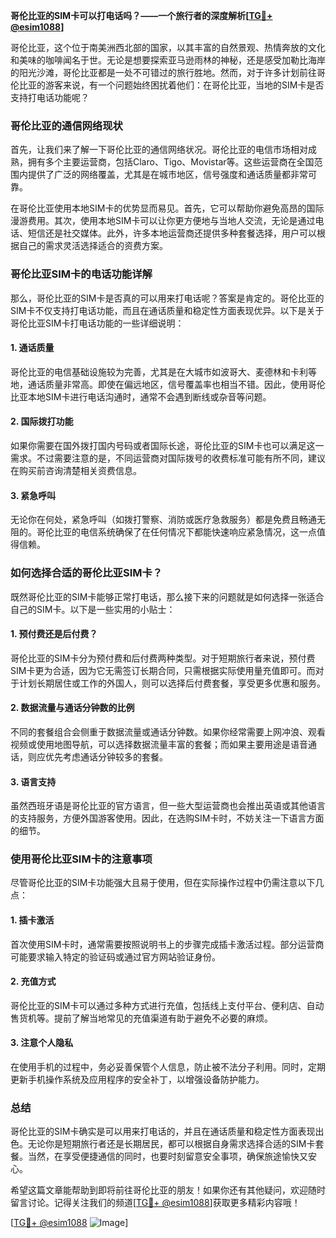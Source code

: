 **哥伦比亚的SIM卡可以打电话吗？——一个旅行者的深度解析[[TG💪+ @esim1088](https://t.me/s/esim1088)]**

哥伦比亚，这个位于南美洲西北部的国家，以其丰富的自然景观、热情奔放的文化和美味的咖啡闻名于世。无论是想要探索亚马逊雨林的神秘，还是感受加勒比海岸的阳光沙滩，哥伦比亚都是一处不可错过的旅行胜地。然而，对于许多计划前往哥伦比亚的游客来说，有一个问题始终困扰着他们：在哥伦比亚，当地的SIM卡是否支持打电话功能呢？

### **哥伦比亚的通信网络现状**

首先，让我们来了解一下哥伦比亚的通信网络状况。哥伦比亚的电信市场相对成熟，拥有多个主要运营商，包括Claro、Tigo、Movistar等。这些运营商在全国范围内提供了广泛的网络覆盖，尤其是在城市地区，信号强度和通话质量都非常可靠。

在哥伦比亚使用本地SIM卡的优势显而易见。首先，它可以帮助你避免高昂的国际漫游费用。其次，使用本地SIM卡可以让你更方便地与当地人交流，无论是通过电话、短信还是社交媒体。此外，许多本地运营商还提供多种套餐选择，用户可以根据自己的需求灵活选择适合的资费方案。

### **哥伦比亚SIM卡的电话功能详解**

那么，哥伦比亚的SIM卡是否真的可以用来打电话呢？答案是肯定的。哥伦比亚的SIM卡不仅支持打电话功能，而且在通话质量和稳定性方面表现优异。以下是关于哥伦比亚SIM卡打电话功能的一些详细说明：

#### **1. 通话质量**
哥伦比亚的电信基础设施较为完善，尤其是在大城市如波哥大、麦德林和卡利等地，通话质量非常高。即使在偏远地区，信号覆盖率也相当不错。因此，使用哥伦比亚本地SIM卡进行电话沟通时，通常不会遇到断线或杂音等问题。

#### **2. 国际拨打功能**
如果你需要在国外拨打国内号码或者国际长途，哥伦比亚的SIM卡也可以满足这一需求。不过需要注意的是，不同运营商对国际拨号的收费标准可能有所不同，建议在购买前咨询清楚相关资费信息。

#### **3. 紧急呼叫**
无论你在何处，紧急呼叫（如拨打警察、消防或医疗急救服务）都是免费且畅通无阻的。哥伦比亚的电信系统确保了在任何情况下都能快速响应紧急情况，这一点值得信赖。

### **如何选择合适的哥伦比亚SIM卡？**

既然哥伦比亚的SIM卡能够正常打电话，那么接下来的问题就是如何选择一张适合自己的SIM卡。以下是一些实用的小贴士：

#### **1. 预付费还是后付费？**
哥伦比亚的SIM卡分为预付费和后付费两种类型。对于短期旅行者来说，预付费SIM卡更为合适，因为它无需签订长期合同，只需根据实际使用量充值即可。而对于计划长期居住或工作的外国人，则可以选择后付费套餐，享受更多优惠和服务。

#### **2. 数据流量与通话分钟数的比例**
不同的套餐组合会侧重于数据流量或通话分钟数。如果你经常需要上网冲浪、观看视频或使用地图导航，可以选择数据流量丰富的套餐；而如果主要用途是语音通话，则应优先考虑通话分钟较多的套餐。

#### **3. 语言支持**
虽然西班牙语是哥伦比亚的官方语言，但一些大型运营商也会推出英语或其他语言的支持服务，方便外国游客使用。因此，在选购SIM卡时，不妨关注一下语言方面的细节。

### **使用哥伦比亚SIM卡的注意事项**

尽管哥伦比亚的SIM卡功能强大且易于使用，但在实际操作过程中仍需注意以下几点：

#### **1. 插卡激活**
首次使用SIM卡时，通常需要按照说明书上的步骤完成插卡激活过程。部分运营商可能要求输入特定的验证码或通过官方网站验证身份。

#### **2. 充值方式**
哥伦比亚的SIM卡可以通过多种方式进行充值，包括线上支付平台、便利店、自动售货机等。提前了解当地常见的充值渠道有助于避免不必要的麻烦。

#### **3. 注意个人隐私**
在使用手机的过程中，务必妥善保管个人信息，防止被不法分子利用。同时，定期更新手机操作系统及应用程序的安全补丁，以增强设备防护能力。

### **总结**

哥伦比亚的SIM卡确实是可以用来打电话的，并且在通话质量和稳定性方面表现出色。无论你是短期旅行者还是长期居民，都可以根据自身需求选择合适的SIM卡套餐。当然，在享受便捷通信的同时，也要时刻留意安全事项，确保旅途愉快又安心。

希望这篇文章能帮助到即将前往哥伦比亚的朋友！如果你还有其他疑问，欢迎随时留言讨论。记得关注我们的频道[[TG💪+ @esim1088](https://t.me/s/esim1088)]获取更多精彩内容哦！

[[TG💪+ @esim1088](https://t.me/s/esim1088) ![Image](https://i.postimg.cc/4NQfJmqS/Snipaste-2025-05-13-00-14-12.png)]